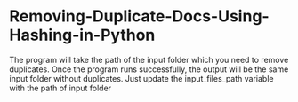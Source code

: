 # Removing-Duplicate-Docs-Using-Hashing-in-Python

The program will take the path of the input folder which you need to remove duplicates. 
Once the program runs successfully, the output will be the same input folder without duplicates. 
Just update the input_files_path variable with the path of input folder
